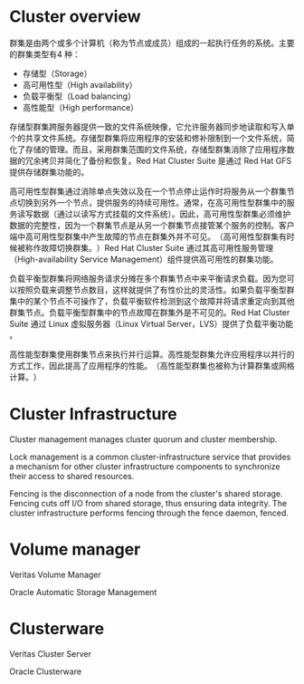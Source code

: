 # Cluster overview

群​​​​​​​集​​​​​​​是​​​​​​​由​​​​​​​两​​​​​​​个​​​​​​​或​​​​​​​多​​​​​​​个​​​​​​​计​​​​​​​算​​​​​​​机​​​​​​​（称​​​​​​​为​​​​​​​节​​​​​​​点​​​​​​​或​​​​​​​成​​​​​​​员​​​​​​​）组​​​​​​​成​​​​​​​的​​​​​​​一​​​​​​​起​​​​​​​执​​​​​​​行​​​​​​​任​​​​​​​务​​​​​​​的​​​​​​​系​​​​​​​统​​​​​​​。​​​​​​​主​​​​​​​要​​​​​​​的​​​​​​​群​​​​​​​集​​​​​​​类​​​​​​​型​​​​​​​有​​​​​​​ 4 种​​​​​​​：
- 存​​​​​​​储​​​​​​​型​​​​​​​（Storage）
- 高​​​​​​​可​​​​​​​用​​​​​​​性​​​​​​​型​​​​​​​（High availability）
- 负​​​​​​​载​​​​​​​平​​​​​​​衡​​​​​​​型​​​​​​​（Load balancing）
- 高​​​​​​​性​​​​​​​能​​​​​​​型​​​​​​​（High performance）

存​​​​​​​储​​​​​​​型​​​​​​​群​​​​​​​集​​​​​​​跨​​​​​​​服​​​​​​​务​​​​​​​器​​​​​​​提​​​​​​​供​​​​​​​一​​​​​​​致​​​​​​​的​​​​​​​文​​​​​​​件​​​​​​​系​​​​​​​统​​​​​​​映​​​​​​​像​​​​​​​，它​​​​​​​允​​​​​​​许​​​​​​​服​​​​​​​务​​​​​​​器​​​​​​​同​​​​​​​步​​​​​​​地​​​​​​​读​​​​​​​取​​​​​​​和​​​​​​​写​​​​​​​入​​​​​​​单​​​​​​​个​​​​​​​的​​​​​​​共​​​​​​​享​​​​​​​文​​​​​​​件​​​​​​​系​​​​​​​统​​​​​​​。​​​​​​​存​​​​​​​储​​​​​​​型​​​​​​​群​​​​​​​集​​​​​​​将​​​​​​​应​​​​​​​用​​​​​​​程​​​​​​​序​​​​​​​的​​​​​​​安​​​​​​​装​​​​​​​和​​​​​​​修​​​​​​​补​​​​​​​限​​​​​​​制​​​​​​​到​​​​​​​一​​​​​​​个​​​​​​​文​​​​​​​件​​​​​​​系​​​​​​​统​​​​​​​，简​​​​​​​化​​​​​​​了​​​​​​​存​​​​​​​储​​​​​​​的​​​​​​​管​​​​​​​理​​​​​​​。​​​​​​​而​​​​​​​且​​​​​​​，采​​​​​​​用​​​​​​​群​​​​​​​集​​​​​​​范​​​​​​​围​​​​​​​的​​​​​​​文​​​​​​​件​​​​​​​系​​​​​​​统​​​​​​​，存​​​​​​​储​​​​​​​型​​​​​​​群​​​​​​​集​​​​​​​消​​​​​​​除​​​​​​​了​​​​​​​应​​​​​​​用​​​​​​​程​​​​​​​序​​​​​​​数​​​​​​​据​​​​​​​的​​​​​​​冗​​​​​​​余​​​​​​​拷​​​​​​​贝​​​​​​​并​​​​​​​简​​​​​​​化​​​​​​​了​​​​​​​备​​​​​​​份​​​​​​​和​​​​​​​恢​​​​​​​复​​​​​​​。​​​​​​​Red Hat Cluster Suite 是​​​​​​​通​​​​​​​过​​​​​​​ Red Hat GFS 提​​​​​​​供​​​​​​​存​​​​​​​储​​​​​​​群​​​​​​​集​​​​​​​功​​​​​​​能​​​​​​​的​​​​​​​。​​​​​​​

高​​​​​​​可​​​​​​​用​​​​​​​性​​​​​​​型​​​​​​​群​​​​​​​集​​​​​​​通​​​​​​​过​​​​​​​消​​​​​​​除​​​​​​​单​​​​​​​点​​​​​​​失​​​​​​​效​​​​​​​以​​​​​​​及​​​​​​​在​​​​​​​一​​​​​​​个​​​​​​​节​​​​​​​点​​​​​​​停​​​​​​​止​​​​​​​运​​​​​​​作​​​​​​​时​​​​​​​将​​​​​​​服​​​​​​​务​​​​​​​从​​​​​​​一​​​​​​​个​​​​​​​群​​​​​​​集​​​​​​​节​​​​​​​点​​​​​​​切​​​​​​​换​​​​​​​到​​​​​​​另​​​​​​​外​​​​​​​一​​​​​​​个​​​​​​​节​​​​​​​点​​​​​​​，提​​​​​​​供​​​​​​​服​​​​​​​务​​​​​​​的​​​​​​​持​​​​​​​续​​​​​​​可​​​​​​​用​​​​​​​性​​​​​​​。​​​​​​​通​​​​​​​常​​​​​​​，在​​​​​​​高​​​​​​​可​​​​​​​用​​​​​​​性​​​​​​​型​​​​​​​群​​​​​​​集​​​​​​​中​​​​​​​的​​​​​​​服​​​​​​​务​​​​​​​读​​​​​​​写​​​​​​​数​​​​​​​据​​​​​​​（通​​​​​​​过​​​​​​​以​​​​​​​读​​​​​​​写​​​​​​​方​​​​​​​式​​​​​​​挂​​​​​​​载​​​​​​​的​​​​​​​文​​​​​​​件​​​​​​​系​​​​​​​统​​​​​​​）。​​​​​​​因​​​​​​​此​​​​​​​，高​​​​​​​可​​​​​​​用​​​​​​​性​​​​​​​型​​​​​​​群​​​​​​​集​​​​​​​必​​​​​​​须​​​​​​​维​​​​​​​护​​​​​​​数​​​​​​​据​​​​​​​的​​​​​​​完​​​​​​​整​​​​​​​性​​​​​​​，因​​​​​​​为​​​​​​​一​​​​​​​个​​​​​​​群​​​​​​​集​​​​​​​节​​​​​​​点​​​​​​​是​​​​​​​从​​​​​​​另​​​​​​​一​​​​​​​个​​​​​​​群​​​​​​​集​​​​​​​节​​​​​​​点​​​​​​​接​​​​​​​管​​​​​​​某​​​​​​​个​​​​​​​服​​​​​​​务​​​​​​​的​​​​​​​控​​​​​​​制​​​​​​​。​​​​​​​客​​​​​​​户​​​​​​​端​​​​​​​中​​​​​​​高​​​​​​​可​​​​​​​用​​​​​​​性​​​​​​​型​​​​​​​群​​​​​​​集​​​​​​​中​​​​​​​产​​​​​​​生​​​​​​​故​​​​​​​障​​​​​​​的​​​​​​​节​​​​​​​点​​​​​​​在​​​​​​​群​​​​​​​集​​​​​​​外​​​​​​​并​​​​​​​不​​​​​​​可​​​​​​​见​​​​​​​。​​​​​​​（高​​​​​​​可​​​​​​​用​​​​​​​性​​​​​​​型​​​​​​​群​​​​​​​集​​​​​​​有​​​​​​​时​​​​​​​候​​​​​​​被​​​​​​​称​​​​​​​作​​​​​​​故​​​​​​​障​​​​​​​切​​​​​​​换​​​​​​​群​​​​​​​集​​​​​​​。​​​​​​​）Red Hat Cluster Suite 通​​​​​​​过​​​​​​​其​​​​​​​高​​​​​​​可​​​​​​​用​​​​​​​性​​​​​​​服​​​​​​​务​​​​​​​管​​​​​​​理​​​​​​​（High-availability Service Management）组​​​​​​​件​​​​​​​提​​​​​​​供​​​​​​​高​​​​​​​可​​​​​​​用​​​​​​​性​​​​​​​的​​​​​​​群​​​​​​​集​​​​​​​功​​​​​​​能​​​​​​​。​​​​​​​

负​​​​​​​载​​​​​​​平​​​​​​​衡​​​​​​​型​​​​​​​群​​​​​​​集​​​​​​​将​​​​​​​网​​​​​​​络​​​​​​​服​​​​​​​务​​​​​​​请​​​​​​​求​​​​​​​分​​​​​​​摊​​​​​​​在​​​​​​​多​​​​​​​个​​​​​​​群​​​​​​​集​​​​​​​节​​​​​​​点​​​​​​​中​​​​​​​来​​​​​​​平​​​​​​​衡​​​​​​​请​​​​​​​求​​​​​​​负​​​​​​​载​​​​​​​。​​​​​​​因​​​​​​​为​​​​​​​您​​​​​​​可​​​​​​​以​​​​​​​按​​​​​​​照​​​​​​​负​​​​​​​载​​​​​​​来​​​​​​​调​​​​​​​整​​​​​​​节​​​​​​​点​​​​​​​数​​​​​​​目​​​​​​​，这​​​​​​​样​​​​​​​就​​​​​​​提​​​​​​​供​​​​​​​了​​​​​​​有​​​​​​​性​​​​​​​价​​​​​​​比​​​​​​​的​​​​​​​灵​​​​​​​活​​​​​​​性​​​​​​​。​​​​​​​如​​​​​​​果​​​​​​​负​​​​​​​载​​​​​​​平​​​​​​​衡​​​​​​​型​​​​​​​群​​​​​​​集​​​​​​​中​​​​​​​的​​​​​​​某​​​​​​​个​​​​​​​节​​​​​​​点​​​​​​​不​​​​​​​可​​​​​​​操​​​​​​​作​​​​​​​了​​​​​​​，负​​​​​​​载​​​​​​​平​​​​​​​衡​​​​​​​软​​​​​​​件​​​​​​​检​​​​​​​测​​​​​​​到​​​​​​​这​​​​​​​个​​​​​​​故​​​​​​​障​​​​​​​并​​​​​​​将​​​​​​​请​​​​​​​求​​​​​​​重​​​​​​​定​​​​​​​向​​​​​​​到​​​​​​​其​​​​​​​他​​​​​​​群​​​​​​​集​​​​​​​节​​​​​​​点​​​​​​​。​​​​​​​负​​​​​​​载​​​​​​​平​​​​​​​衡​​​​​​​型​​​​​​​群​​​​​​​集​​​​​​​中​​​​​​​的​​​​​​​节​​​​​​​点​​​​​​​故​​​​​​​障​​​​​​​在​​​​​​​群​​​​​​​集​​​​​​​外​​​​​​​是​​​​​​​不​​​​​​​可​​​​​​​见​​​​​​​的​​​​​​​。​​​​​​​Red Hat Cluster Suite 通​​​​​​​过​​​​​​​ Linux 虚​​​​​​​拟​​​​​​​服​​​​​​​务​​​​​​​器​​​​​​​（Linux Virtual Server，LVS）提​​​​​​​供​​​​​​​了​​​​​​​负​​​​​​​载​​​​​​​平​​​​​​​衡​​​​​​​功​​​​​​​能​​​​​​​。​​​​​​​

高​​​​​​​性​​​​​​​能​​​​​​​型​​​​​​​群​​​​​​​集​​​​​​​使​​​​​​​用​​​​​​​群​​​​​​​集​​​​​​​节​​​​​​​点​​​​​​​来​​​​​​​执​​​​​​​行​​​​​​​并​​​​​​​行​​​​​​​运​​​​​​​算​​​​​​​。​​​​​​​高​​​​​​​性​​​​​​​能​​​​​​​型​​​​​​​群​​​​​​​集​​​​​​​允​​​​​​​许​​​​​​​应​​​​​​​用​​​​​​​程​​​​​​​序​​​​​​​以​​​​​​​并​​​​​​​行​​​​​​​的​​​​​​​方​​​​​​​式​​​​​​​工​​​​​​​作​​​​​​​，因​​​​​​​此​​​​​​​提​​​​​​​高​​​​​​​了​​​​​​​应​​​​​​​用​​​​​​​程​​​​​​​序​​​​​​​的​​​​​​​性​​​​​​​能​​​​​​​。​​​​​​​（高​​​​​​​性​​​​​​​能​​​​​​​型​​​​​​​群​​​​​​​集​​​​​​​也​​​​​​​被​​​​​​​称​​​​​​​为​​​​​​​计​​​​​​​算​​​​​​​群​​​​​​​集​​​​​​​或​​​​​​​网​​​​​​​格​​​​​​​计​​​​​​​算​​​​​​​。​​​​​​​）


# Cluster Infrastructure

Cluster management manages cluster quorum and cluster membership.

Lock management is a common cluster-infrastructure service that provides a mechanism for other cluster infrastructure components to synchronize their access to shared resources.

Fencing is the disconnection of a node from the cluster's shared storage. Fencing cuts off I/O from shared storage, thus ensuring data integrity. The cluster infrastructure performs fencing through the fence daemon, fenced.


# Volume manager

Veritas Volume Manager

Oracle Automatic Storage Management


# Clusterware

Veritas Cluster Server

Oracle Clusterware
